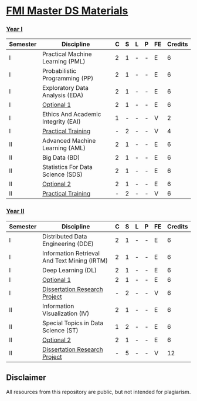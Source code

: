 # [FMI Master DS Materials](https://github.com/FMI-Materials/FMI-Master-DS-Materials)

### [Year I](https://github.com/FMI-Materials/FMI-Master-DS-Materials/tree/main/Year%20I)
| Semester | Discipline                                                     | C | S | L | P | FE | Credits |
|----------|----------------------------------------------------------------|---|---|---|---|----|---------|
| I        | Practical Machine Learning (PML)                                 | 2 | 1 | - | - | E  | 6       |
| I        | Probabilistic Programming (PP)                                   | 2 | 1 | - | - | E  | 6       |
| I        | Exploratory Data Analysis (EDA)                                  | 2 | 1 | - | - | E  | 6       |
| I        | [Optional 1](https://github.com/FMI-Materials/FMI-Master-DS-Materials/tree/main/Year%20I/Semester%20I/Optional)                                                | 2 | 1 | - | - | E  | 6       |
| I        | Ethics And Academic Integrity (EAI)                              | 1 | - | - | - | V  | 2       |
| I        | [Practical Training](https://fmi.unibuc.ro/practica/)                                        | - | 2 | - | - | V  | 4       |
| II       | Advanced Machine Learning (AML)                                  | 2 | 1 | - | - | E  | 6       |
| II       | Big Data (BD)                                                    | 2 | 1 | - | - | E  | 6       |
| II       | Statistics For Data Science (SDS)                                | 2 | 1 | - | - | E  | 6       |
| II       | [Optional 2](https://github.com/FMI-Materials/FMI-Master-DS-Materials/tree/main/Year%20I/Semester%20II/Optional)                                                | 2 | 1 | - | - | E  | 6       |
| II       | [Practical Training](https://fmi.unibuc.ro/practica/)                                        | - | 2 | - | - | V  | 6       |


### [Year II](https://github.com/FMI-Materials/FMI-Master-DS-Materials/tree/main/Year%20II)
| Semester | Discipline                                                  | C | S | L | P | FE | Credits |
|----------|-------------------------------------------------------------|---|---|---|---|----|---------|
| I        | Distributed Data Engineering (DDE)                                     | 2 | 1 | - | - | E  | 6       |
| I        | Information Retrieval And Text Mining (IRTM)                           | 2 | 1 | - | - | E  | 6       |
| I        | Deep Learning (DL)                                                     | 2 | 1 | - | - | E  | 6       |
| I        | [Optional 1](https://github.com/FMI-Materials/FMI-Master-DS-Materials/tree/main/Year%20II/Semester%20I/Optional)                                                      | 2 | 1 | - | - | E  | 6       |
| I        | [Dissertation Research Project](https://fmi.unibuc.ro/finalizare-studii/)                                   | - | 2 | - | - | V  | 6       |
| II       | Information Visualization (IV)                                         | 2 | 1 | - | - | E  | 6       |
| II       | Special Topics in Data Science (ST)                                    | 1 | 2 | - | - | E  | 6       |
| II       | [Optional 2](https://github.com/FMI-Materials/FMI-Master-DS-Materials/tree/main/Year%20II/Semester%20II/Optional)                                                      | 2 | 1 | - | - | E  | 6       |
| II       | [Dissertation Research Project](https://fmi.unibuc.ro/finalizare-studii/)                                   | - | 5 | - | - | V  | 12      |

## Disclaimer
All resources from this repository are public, but not intended for plagiarism.
